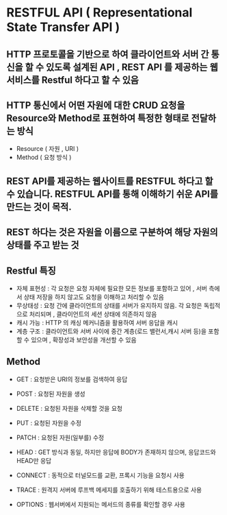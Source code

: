 # RESTFUL API ( Representational State Transfer API ) 

## HTTP 프로토콜을 기반으로 하여 클라이언트와 서버 간 통신을 할 수 있도록 설계된 API , REST API 를 제공하는 웹 서비스를 Restful 하다고 할 수 있음

## HTTP 통신에서 어떤 자원에 대한 CRUD 요청을 Resource와 Method로 표현하여 특정한 형태로 전달하는 방식
- Resource ( 자원 , URI )
- Method ( 요청 방식 )

## REST API를 제공하는 웹사이트를 RESTFUL 하다고 할 수 있습니다. RESTFUL API를 통해 이해하기 쉬운 API를 만드는 것이 목적.

## REST 하다는 것은 자원을 이름으로 구분하여 해당 자원의 상태를 주고 받는 것

## Restful 특징

- 자체 표현성 : 각 요청은 요청 자체에 필요한 모든 정보를 포함하고 있어 , 서버 측에서 상태 저장을 하지 않고도 요청을 이해하고 처리할 수 있음
- 무상태성 : 요청 간에 클라이언트의 상태를 서버가 유지하지 않음. 각 요청은 독립적으로 처리되며 , 클라이언트의 세션 상태에 의존하지 않음
- 캐시 가능 : HTTP 의 캐싱 메커니즘을 활용하여 서버  응답을 캐시
- 계층 구조 : 클라이언트와 서버 사이에 중간 계층(로드 밸런서,캐시 서버 등)을 포함할 수 있으며 , 확장성과 보안성을 개선할 수  있음

## Method 

- GET : 요청받은 URI의 정보를 검색하여 응답 
- POST : 요청된 자원을 생성 
- DELETE : 요청된 자원을 삭제할 것을 요청
- PUT : 요청된 자원을 수정

- PATCH : 요청된 자원(일부를) 수정
- HEAD : GET 방식과 동일, 하지만 응답에 BODY가 존재하지 않으며, 응답코드와 HEAD만 응답
- CONNECT : 동적으로 터널모드를 교환, 프록시 기능을 요청시 사용
- TRACE : 원격지 서버에 루프백 메세지를 호출하기 위해 테스트용으로 사용
- OPTIONS : 웹서버에서 지원되는 메서드의 종류를 확인할 경우 사용

